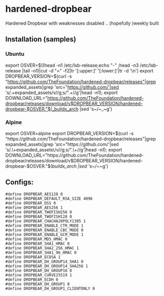 # hardened-dropbear
Hardened Dropbear with weaknesses disabled .. (hopefully )weekly built 

## Installation (samples)

### Ubuntu
export OSVER=$((head -n1 /etc/lsb-release;echo "-" ;head -n3 /etc/lsb-release |tail -n1)|cut -d "=" -f2|tr  '[:upper:]' '[:lower:]'|tr -d '\n')
export DROPBEAR_VERSION=$(curl -s "https://github.com/TheFoundation/hardened-dropbear/releases"|grep expanded_assets|grep 'src="https://github.com/'|sed 's/.\+expanded_assets\/v//g;s/".\+//g'|head -n1);
export DOWNLOAD_URL="https://github.com/TheFoundation/hardened-dropbear/releases/download/v$DROPBEAR_VERSION/hardened-dropbear-$OSVER."$(_buildx_arch |sed 's~/~_~g')

### Alpine
export OSVER=alpine
export DROPBEAR_VERSION=$(curl -s "https://github.com/TheFoundation/hardened-dropbear/releases"|grep expanded_assets|grep 'src="https://github.com/'|sed 's/.\+expanded_assets\/v//g;s/".\+//g'|head -n1);
export DOWNLOAD_URL="https://github.com/TheFoundation/hardened-dropbear/releases/download/v$DROPBEAR_VERSION/hardened-dropbear-$OSVER."$(_buildx_arch |sed 's~/~_~g')


## Configs: 

```
#define DROPBEAR_AES128 0
#define DROPBEAR_DEFAULT_RSA_SIZE 4096
#define DROPBEAR_DSS 0
#define DROPBEAR_AES256 1
#define DROPBEAR_TWOFISH256 0
#define DROPBEAR_TWOFISH128 0
#define DROPBEAR_CHACHA20POLY1305 1
#define DROPBEAR_ENABLE_CTR_MODE 1
#define DROPBEAR_ENABLE_CBC_MODE 0
#define DROPBEAR_ENABLE_GCM_MODE 1
#define DROPBEAR_MD5_HMAC 0
#define DROPBEAR_SHA1_HMAC 0
#define DROPBEAR_SHA2_256_HMAC 1
#define DROPBEAR_SHA1_96_HMAC 0
#define DROPBEAR_ECDSA 1
#define DROPBEAR_DH_GROUP14_SHA1 0
#define DROPBEAR_DH_GROUP14_SHA256 1
#define DROPBEAR_DH_GROUP16 0
#define DROPBEAR_CURVE25519 1
#define DROPBEAR_ECDH 0
#define DROPBEAR_DH_GROUP1 0
#define DROPBEAR_DH_GROUP1_CLIENTONLY 0
```
